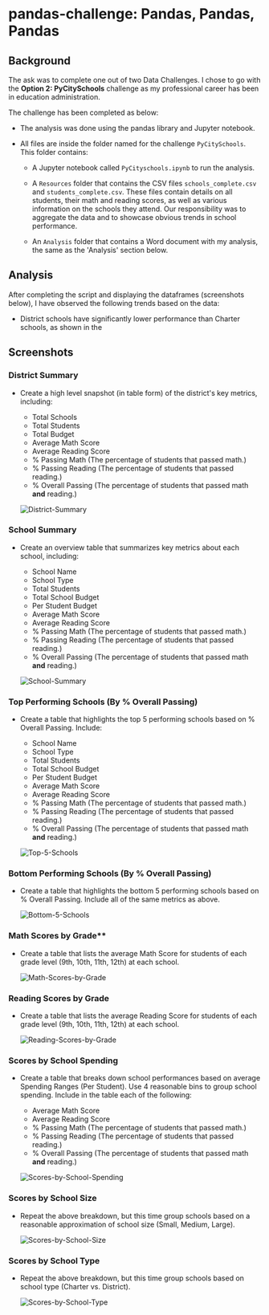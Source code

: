 # pandas-challenge: Pandas, Pandas, Pandas

## Background

The ask was to complete one out of two Data Challenges. I chose to go with the **Option 2: PyCitySchools** challenge as my professional career has been in education administration. 

The challenge has been completed as below:

* The analysis was done using the pandas library and Jupyter notebook. 

* All files are inside the folder named for the challenge `PyCitySchools`. This folder contains:

    * A Jupyter notebook called `PyCityschools.ipynb` to run the analysis.

    * A `Resources` folder that contains the CSV files `schools_complete.csv` and `students_complete.csv`. These files contain details on all students, their math and reading scores, as well as various information on the schools they attend. Our responsibility was to aggregate the data and to showcase obvious trends in school performance.

    * An `Analysis` folder that contains a Word document with my analysis, the same as the 'Analysis' section below.

## Analysis

After completing the script and displaying the dataframes (screenshots below), I have observed the following trends based on the data:

* District schools have significantly lower performance than Charter schools, as shown in the 


## Screenshots

### District Summary

* Create a high level snapshot (in table form) of the district's key metrics, including:
  * Total Schools
  * Total Students
  * Total Budget
  * Average Math Score
  * Average Reading Score
  * % Passing Math (The percentage of students that passed math.)
  * % Passing Reading (The percentage of students that passed reading.)
  * % Overall Passing (The percentage of students that passed math **and** reading.)

  ![District-Summary](Screenshots/DistrictSummary.png)

### School Summary

* Create an overview table that summarizes key metrics about each school, including:
  * School Name
  * School Type
  * Total Students
  * Total School Budget
  * Per Student Budget
  * Average Math Score
  * Average Reading Score
  * % Passing Math (The percentage of students that passed math.)
  * % Passing Reading (The percentage of students that passed reading.)
  * % Overall Passing (The percentage of students that passed math **and** reading.)

  ![School-Summary](Screenshots/SchoolSummary.png)

### Top Performing Schools (By % Overall Passing)

* Create a table that highlights the top 5 performing schools based on % Overall Passing. Include:
  * School Name
  * School Type
  * Total Students
  * Total School Budget
  * Per Student Budget
  * Average Math Score
  * Average Reading Score
  * % Passing Math (The percentage of students that passed math.)
  * % Passing Reading (The percentage of students that passed reading.)
  * % Overall Passing (The percentage of students that passed math **and** reading.)

  ![Top-5-Schools](Screenshots/Top5Schools.png)

### Bottom Performing Schools (By % Overall Passing)

* Create a table that highlights the bottom 5 performing schools based on % Overall Passing. Include all of the same metrics as above.

  ![Bottom-5-Schools](Screenshots/Bottom5Schools.png)

### Math Scores by Grade\*\*

* Create a table that lists the average Math Score for students of each grade level (9th, 10th, 11th, 12th) at each school.

  ![Math-Scores-by-Grade](Screenshots/MathScoresbyGrade.png)

### Reading Scores by Grade

* Create a table that lists the average Reading Score for students of each grade level (9th, 10th, 11th, 12th) at each school.

  ![Reading-Scores-by-Grade](Screenshots/ReadingScoresbyGrade.png)

### Scores by School Spending

* Create a table that breaks down school performances based on average Spending Ranges (Per Student). Use 4 reasonable bins to group school spending. Include in the table each of the following:
  * Average Math Score
  * Average Reading Score
  * % Passing Math (The percentage of students that passed math.)
  * % Passing Reading (The percentage of students that passed reading.)
  * % Overall Passing (The percentage of students that passed math **and** reading.)

  ![Scores-by-School-Spending](Screenshots/ScoresbySchoolSpending.png)  

### Scores by School Size

* Repeat the above breakdown, but this time group schools based on a reasonable approximation of school size (Small, Medium, Large).

  ![Scores-by-School-Size](Screenshots/ScoresbySchoolSize.png)  

### Scores by School Type

* Repeat the above breakdown, but this time group schools based on school type (Charter vs. District).

  ![Scores-by-School-Type](Screenshots/ScoresbySchoolType.png)  
